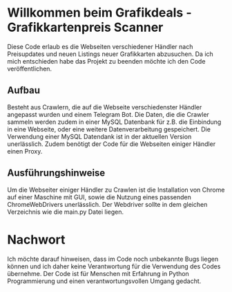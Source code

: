 # Willkommen beim Grafikdeals - Grafikkartenpreis Scanner

Diese Code erlaub es die Webseiten verschiedener Händler nach Preisupdates und neuen Listings neuer Grafikkarten abzusuchen. 
Da ich mich entschieden habe das Projekt zu beenden möchte ich den Code veröffentlichen.


## Aufbau 
Besteht aus Crawlern, die auf die Webseite verschiedenster Händler angepasst wurden und einem Telegram Bot. Die Daten, die die 
Crawler sammeln werden zudem in einer MySQL Datenbank für z.B. die Einbindung in eine Webseite, oder eine weitere Datenverarbeitung
gespeichert. Die Verwendung einer MySQL Datendank ist in der aktuellen Version unerlässlich. Zudem benötigt der Code für die Webseiten 
einiger Händler einen Proxy.

## Ausführungshinweise
Um die Webseiter einiger Händler zu Crawlen ist die Installation von Chrome auf einer Maschine mit GUI, sowie die Nutzung eines passenden ChromeWebDrivers unerlässlich. Der Webdriver sollte in dem gleichen Verzeichnis wie die main.py Datei liegen.

# Nachwort
Ich möchte darauf hinweisen, dass im Code noch unbekannte Bugs liegen können und ich daher keine Verantwortung für die Verwendung des Codes übernehme. Der Code
ist für Menschen mit Erfahrung in Python Programmierung und einen verantwortungsvollen Umgang gedacht. 
